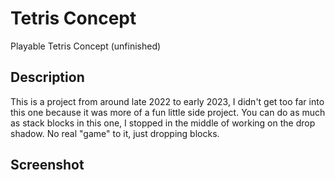 # Tetris Concept
Playable Tetris Concept (unfinished)
## Description
This is a project from around late 2022 to early 2023, I didn't get too far into this one because it was more of a fun little side project.
You can do as much as stack blocks in this one, I stopped in the middle of working on the drop shadow. No real "game" to it, just dropping blocks.

## Screenshot
